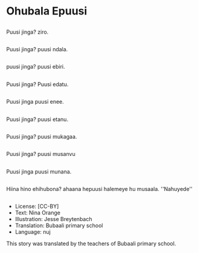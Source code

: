 # Ohubala Epuusi

##
Puusi jinga?
ziro.

##
Puusi jinga?
puusi ndala.

##
puusi jinga?
puusi ebiri.

##
Puusi jinga?
Puusi edatu.

##
Puusi jinga
puusi enee.

##
Puusi jinga?
puusi etanu.

##
Puusi jinga?
puusi mukagaa.

##
Puusi jinga?
puusi musanvu

##
Puusi jinga
puusi munana.

##
Hiina hino ehihubona?
ahaana hepuusi
halemeye hu musaala.
''Nahuyede''

##

##
* License: [CC-BY]
* Text: Nina Orange
* Illustration: Jesse Breytenbach
* Translation: Bubaali primary school
* Language: nuj

This story was translated by the
teachers of Bubaali primary school.
